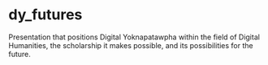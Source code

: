 # dy_futures
Presentation that positions Digital Yoknapatawpha within the field of Digital Humanities, the scholarship it makes possible, and its possibilities for the future.
